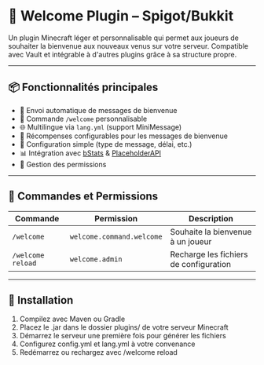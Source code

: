 # 🎉 Welcome Plugin – Spigot/Bukkit

Un plugin Minecraft léger et personnalisable qui permet aux joueurs de souhaiter la bienvenue aux nouveaux venus sur votre serveur. Compatible avec Vault et intégrable à d'autres plugins grâce à sa structure propre.

---

## 📦 Fonctionnalités principales

- 🔔 Envoi automatique de messages de bienvenue
- 💬 Commande `/welcome` personnalisable
- 🌐 Multilingue via `lang.yml` (support MiniMessage)
- 🎁 Récompenses configurables pour les messages de bienvenue
- 🔧 Configuration simple (type de message, délai, etc.)
- 📊 Intégration avec [bStats](https://bstats.org/) & [PlaceholderAPI](https://wiki.placeholderapi.com)
- 🔐 Gestion des permissions

---

## 🧪 Commandes et Permissions

| Commande          | Permission                | Description                            |
| ----------------- | ------------------------- | -------------------------------------- |
| `/welcome`        | `welcome.command.welcome` | Souhaite la bienvenue à un joueur      |
| `/welcome reload` | `welcome.admin`           | Recharge les fichiers de configuration |

---

## 💾 Installation
1. Compilez avec Maven ou Gradle
2. Placez le .jar dans le dossier plugins/ de votre serveur Minecraft
3. Démarrez le serveur une première fois pour générer les fichiers
4. Configurez config.yml et lang.yml à votre convenance
5. Redémarrez ou rechargez avec /welcome reload
